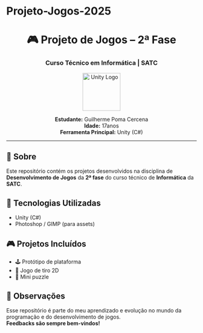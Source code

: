 # Projeto-Jogos-2025
<h1 align="center">🎮 Projeto de Jogos – 2ª Fase</h1>
<h3 align="center">Curso Técnico em Informática | SATC</h3>

<p align="center">
  <img src="https://cdn.jsdelivr.net/gh/devicons/devicon/icons/unity/unity-original.svg" alt="Unity Logo" width="100"/>
</p>

<p align="center">
  <strong>Estudante:</strong> Guilherme Poma Cercena<br>
  <strong>Idade:</strong> 17anos<br>
  <strong>Ferramenta Principal:</strong> Unity (C#)
</p>

---

<h2>🧠 Sobre</h2>

<p>Este repositório contém os projetos desenvolvidos na disciplina de <strong>Desenvolvimento de Jogos</strong> da <strong>2ª fase</strong> do curso técnico de <strong>Informática</strong> da <strong>SATC</strong>.</p>

<h2>🚀 Tecnologias Utilizadas</h2>
<ul>
  <li>Unity (C#)</li>
  <li>Photoshop / GIMP (para assets)</li>
</ul>

<h2>🎮 Projetos Incluídos</h2>
<ul>
  <li>🕹 Protótipo de plataforma</li>
  <li>🎯 Jogo de tiro 2D</li>
  <li>🧩 Mini puzzle</li>
</ul>

<h2>📌 Observações</h2>
<p>
  Esse repositório é parte do meu aprendizado e evolução no mundo da programação e do desenvolvimento de jogos.<br>
  <strong>Feedbacks são sempre bem-vindos!</strong>
</p>
